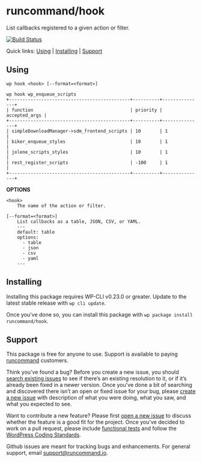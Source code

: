 runcommand/hook
===============

List callbacks registered to a given action or filter.

[![Build Status](https://travis-ci.org/runcommand/hook.svg?branch=master)](https://travis-ci.org/runcommand/hook)

Quick links: [Using](#using) | [Installing](#installing) | [Support](#support)

## Using

~~~
wp hook <hook> [--format=<format>]
~~~

```
wp hook wp_enqueue_scripts
+---------------------------------------------+----------+---------------+
| function                                    | priority | accepted_args |
+---------------------------------------------+----------+---------------+
| simpleDownloadManager->sdm_frontend_scripts | 10       | 1             |
| biker_enqueue_styles                        | 10       | 1             |
| jolene_scripts_styles                       | 10       | 1             |
| rest_register_scripts                       | -100     | 1             |
+---------------------------------------------+----------+---------------+
```
**OPTIONS**

	<hook>
		The name of the action or filter.

	[--format=<format>]
		List callbacks as a table, JSON, CSV, or YAML.
		---
		default: table
		options:
		  - table
		  - json
		  - csv
		  - yaml
		---

## Installing

Installing this package requires WP-CLI v0.23.0 or greater. Update to the latest stable release with `wp cli update`.

Once you've done so, you can install this package with `wp package install runcommand/hook`.

## Support

This package is free for anyone to use. Support is available to paying [runcommand](https://runcommand.io/) customers.

Think you’ve found a bug? Before you create a new issue, you should [search existing issues](https://github.com/runcommand/sparks/issues?q=label%3Abug%20) to see if there’s an existing resolution to it, or if it’s already been fixed in a newer version. Once you’ve done a bit of searching and discovered there isn’t an open or fixed issue for your bug, please [create a new issue](https://github.com/runcommand/sparks/issues/new) with description of what you were doing, what you saw, and what you expected to see.

Want to contribute a new feature? Please first [open a new issue](https://github.com/runcommand/sparks/issues/new) to discuss whether the feature is a good fit for the project. Once you've decided to work on a pull request, please include [functional tests](https://wp-cli.org/docs/pull-requests/#functional-tests) and follow the [WordPress Coding Standards](http://make.wordpress.org/core/handbook/coding-standards/).

Github issues are meant for tracking bugs and enhancements. For general support, email [support@runcommand.io](mailto:support@runcommand.io).


